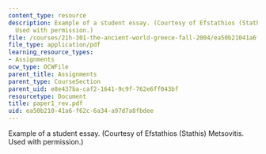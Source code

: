 ```yaml
---
content_type: resource
description: Example of a student essay. (Courtesy of Efstathios (Stathis) Metsovitis.
  Used with permission.)
file: /courses/21h-301-the-ancient-world-greece-fall-2004/ea50b21041a6f62c6a34a97d7a8fbdee_paper1_rev.pdf
file_type: application/pdf
learning_resource_types:
- Assignments
ocw_type: OCWFile
parent_title: Assignments
parent_type: CourseSection
parent_uid: e8e437ba-caf2-1641-9c9f-762e6ff043bf
resourcetype: Document
title: paper1_rev.pdf
uid: ea50b210-41a6-f62c-6a34-a97d7a8fbdee
---
```

Example of a student essay. (Courtesy of Efstathios (Stathis) Metsovitis. Used with permission.)

